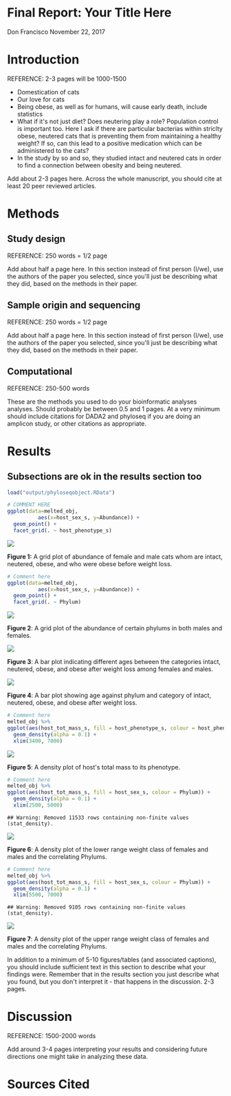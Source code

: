 Final Report: Your Title Here
================
Don Francisco
November 22, 2017

Introduction
============

REFERENCE: 2-3 pages will be 1000-1500

-   Domestication of cats
-   Our love for cats
-   Being obese, as well as for humans, will cause early death, include statistics
-   What if it's not just diet? Does neutering play a role? Population control is important too. Here I ask if there are particular bacterias within striclty obese, neutered cats that is preventing them from maintaining a healthy weight? If so, can this lead to a positive medication which can be administered to the cats?
-   In the study by so and so, they studied intact and neutered cats in order to find a connection between obesity and being neutered.

Add about 2-3 pages here. Across the whole manuscript, you should cite at least 20 peer reviewed articles.

Methods
=======

Study design
------------

REFERENCE: 250 words = 1/2 page

Add about half a page here. In this section instead of first person (I/we), use the authors of the paper you selected, since you'll just be describing what they did, based on the methods in their paper.

Sample origin and sequencing
----------------------------

REFERENCE: 250 words = 1/2 page

Add about half a page here. In this section instead of first person (I/we), use the authors of the paper you selected, since you'll just be describing what they did, based on the methods in their paper.

Computational
-------------

REFERENCE: 250-500 words

These are the methods you used to do your bioinformatic analyses analyses. Should probably be between 0.5 and 1 pages. At a very minimum should include citations for DADA2 and phyloseq if you are doing an amplicon study, or other citations as appropriate.

Results
=======

Subsections are ok in the results section too
---------------------------------------------

``` r
load("output/phyloseqobject.RData")
```

``` r
# COMMENT HERE
ggplot(data=melted_obj, 
          aes(x=host_sex_s, y=Abundance)) +
  geom_point() +
  facet_grid(. ~ host_phenotype_s)
```

![](Final_Report_files/figure-markdown_github-ascii_identifiers/gridplot-sex-abundance-phenotype-1.png)

**Figure 1:** A grid plot of abundance of female and male cats whom are intact, neutered, obese, and who were obese before weight loss.

``` r
# Comment here
ggplot(data=melted_obj, 
          aes(x=host_sex_s, y=Abundance)) +
  geom_point() +
  facet_grid(. ~ Phylum)
```

![](Final_Report_files/figure-markdown_github-ascii_identifiers/gridplot-abundance-sex-phylum-1.png)

**Figure 2**: A grid plot of the abundance of certain phylums in both males and females.

![](Final_Report_files/figure-markdown_github-ascii_identifiers/baplot-phenotype-sex-age-1.png)

**Figure 3**: A bar plot indicating different ages between the categories intact, neutered, obese, and obese after weight loss among females and males.

![](Final_Report_files/figure-markdown_github-ascii_identifiers/barplot-age-phenotype-phylum-1.png)

**Figure 4**: A bar plot showing age against phylum and category of intact, neutered, obese, and obese after weight loss.

``` r
# Comment here
melted_obj %>%
ggplot(aes(host_tot_mass_s, fill = host_phenotype_s, colour = host_phenotype_s)) +
  geom_density(alpha = 0.1) +
  xlim(3400, 7000)
```

![](Final_Report_files/figure-markdown_github-ascii_identifiers/density-mass-phenotype-1.png)

**Figure 5**: A density plot of host's total mass to its phenotype.

``` r
# Comment here
melted_obj %>%
ggplot(aes(host_tot_mass_s, fill = host_sex_s, colour = Phylum)) +
  geom_density(alpha = 0.1) +
  xlim(2500, 5000)
```

    ## Warning: Removed 11533 rows containing non-finite values (stat_density).

![](Final_Report_files/figure-markdown_github-ascii_identifiers/density-sex-lowermass-phylum-1.png)

**Figure 6**: A density plot of the lower range weight class of females and males and the correlating Phylums.

``` r
# Comment here
melted_obj %>%
ggplot(aes(host_tot_mass_s, fill = host_sex_s, colour = Phylum)) +
  geom_density(alpha = 0.1) +
  xlim(5500, 7000)
```

    ## Warning: Removed 9105 rows containing non-finite values (stat_density).

![](Final_Report_files/figure-markdown_github-ascii_identifiers/density-sex-uppermass-pylum-1.png)

**Figure 7**: A density plot of the upper range weight class of females and males and the correlating Phylums.

In addition to a minimum of 5-10 figures/tables (and associated captions), you should include sufficient text in this section to describe what your findings were. Remember that in the results section you just describe what you found, but you don't interpret it - that happens in the discussion. 2-3 pages.

Discussion
==========

REFERENCE: 1500-2000 words

Add around 3-4 pages interpreting your results and considering future directions one might take in analyzing these data.

Sources Cited
=============
